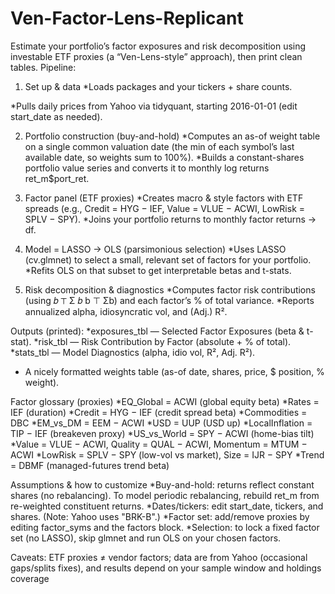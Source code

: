 # Ven-Factor-Lens-Replicant
Estimate your portfolio’s factor exposures and risk decomposition using investable ETF proxies (a “Ven-Lens-style” approach), then print clean tables.
Pipeline:

1. Set up & data
*Loads packages and your tickers + share counts.

*Pulls daily prices from Yahoo via tidyquant, starting 2016-01-01 (edit start_date as needed).

2. Portfolio construction (buy-and-hold)
*Computes an as-of weight table on a single common valuation date (the min of each symbol’s last available date, so weights sum to 100%).
*Builds a constant-shares portfolio value series and converts it to monthly log returns ret_m$port_ret.

3. Factor panel (ETF proxies)
*Creates macro & style factors with ETF spreads (e.g., Credit = HYG − IEF, Value = VLUE − ACWI, LowRisk = SPLV − SPY).
*Joins your portfolio returns to monthly factor returns → df.

4. Model = LASSO → OLS (parsimonious selection)
*Uses LASSO (cv.glmnet) to select a small, relevant set of factors for your portfolio.
*Refits OLS on that subset to get interpretable betas and t-stats.

5. Risk decomposition & diagnostics
*Computes factor risk contributions (using 
𝑏
⊤
Σ
𝑏
b
⊤
Σb) and each factor’s % of total variance.
*Reports annualized alpha, idiosyncratic vol, and (Adj.) R².

Outputs (printed):
*exposures_tbl — Selected Factor Exposures (beta & t-stat).
*risk_tbl — Risk Contribution by Factor (absolute + % of total).
*stats_tbl — Model Diagnostics (alpha, idio vol, R², Adj. R²).
* A nicely formatted weights table (as-of date, shares, price, $ position, % weight).

Factor glossary (proxies)
*EQ_Global = ACWI (global equity beta)
*Rates = IEF (duration)
*Credit = HYG − IEF (credit spread beta)
*Commodities = DBC
*EM_vs_DM = EEM − ACWI
*USD = UUP (USD up)
*LocalInflation = TIP − IEF (breakeven proxy)
*US_vs_World = SPY − ACWI (home-bias tilt)
*Value = VLUE − ACWI, Quality = QUAL − ACWI, Momentum = MTUM − ACWI
*LowRisk = SPLV − SPY (low-vol vs market), Size = IJR − SPY
*Trend = DBMF (managed-futures trend beta)

Assumptions & how to customize
*Buy-and-hold: returns reflect constant shares (no rebalancing). To model periodic rebalancing, rebuild ret_m from re-weighted constituent returns.
*Dates/tickers: edit start_date, tickers, and shares. (Note: Yahoo uses "BRK-B".)
*Factor set: add/remove proxies by editing factor_syms and the factors block.
*Selection: to lock a fixed factor set (no LASSO), skip glmnet and run OLS on your chosen factors.

Caveats: ETF proxies ≠ vendor factors; data are from Yahoo (occasional gaps/splits fixes), and results depend on your sample window and holdings coverage
